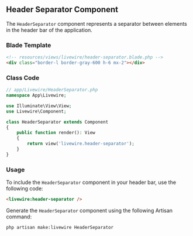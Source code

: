 
## Header Separator Component

The `HeaderSeparator` component represents a separator between elements in the header bar of the application.

### Blade Template

```html
<!-- resources/views/livewire/header-separator.blade.php -->
<div class="border-l border-gray-600 h-6 mx-2"></div>
```

### Class Code

```php
// app/Livewire/HeaderSeparator.php
namespace App\Livewire;

use Illuminate\View\View;
use Livewire\Component;

class HeaderSeparator extends Component
{
    public function render(): View
    {
        return view('livewire.header-separator');
    }
}
```

### Usage

To include the `HeaderSeparator` component in your header bar, use the following code:

```html
<livewire:header-separator />
```

Generate the `HeaderSeparator` component using the following Artisan command:

```bash
php artisan make:livewire HeaderSeparator
```